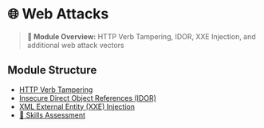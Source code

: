 # 🌐 Web Attacks

> **🎯 Module Overview:** HTTP Verb Tampering, IDOR, XXE Injection, and additional web attack vectors

## Module Structure

* [HTTP Verb Tampering](http-verb-tampering.md)
* [Insecure Direct Object References (IDOR)](idor-attacks.md)
* [XML External Entity (XXE) Injection](xxe-injection.md)
* [🎯 Skills Assessment](skills-assessment.md) 